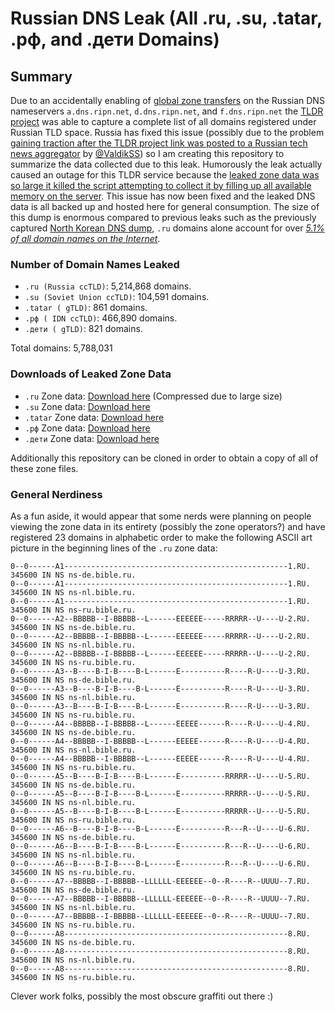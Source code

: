 

# Russian DNS Leak (All .ru, .su, .tatar, .рф, and .дети Domains) 

## Summary
Due to an accidentally enabling of [global zone transfers](https://en.wikipedia.org/wiki/DNS_zone_transfer) on the Russian DNS nameservers `a.dns.ripn.net`, `d.dns.ripn.net`, and `f.dns.ripn.net` the [TLDR project](https://github.com/mandatoryprogrammer/TLDR) was able to capture a complete list of all domains registered under Russian TLD space. Russia has fixed this issue (possibly due to the problem [gaining traction after the TLDR project link was  posted to a Russian tech news aggregator](https://habrahabr.ru/post/331144/) by [@ValdikSS](https://twitter.com/ValdikSS)) so I am creating this repository to summarize the data collected due to this leak. Humorously the leak actually caused an outage for this TLDR service because the [leaked zone data was so large it killed the script attempting to collect it by filling up all available memory on the server](https://github.com/mandatoryprogrammer/TLDR/issues/11#issuecomment-309254675). This issue has now been fixed and the leaked DNS data is all backed up and hosted here for general consumption. The size of this dump is enormous compared to previous leaks such as the previously captured [North Korean DNS dump](https://github.com/mandatoryprogrammer/NorthKoreaDNSLeak), `.ru` domains alone account for over *[5.1% of all domain names on the Internet](https://w3techs.com/technologies/overview/top_level_domain/all)*.

### Number of Domain Names Leaked
* `.ru (Russia ccTLD)`: 5,214,868 domains.
* `.su (Soviet Union ccTLD)`: 104,591 domains.
* `.tatar ( gTLD)`: 861 domains.
* `.рф ( IDN ccTLD)`: 466,890 domains.
* `.дети ( gTLD)`: 821 domains.

Total domains: 5,788,031

### Downloads of Leaked Zone Data
* `.ru` Zone data: [Download here](https://github.com/mandatoryprogrammer/TLDR/blob/e04bef94efbf546760888b7608fee10e6639aede/archives/ru/a.dns.ripn.net.zone.gz?raw=true) (Compressed due to large size)
* `.su` Zone data: [Download here](https://raw.githubusercontent.com/mandatoryprogrammer/TLDR/e04bef94efbf546760888b7608fee10e6639aede/archives/su/a.dns.ripn.net.zone)
* `.tatar` Zone data: [Download here](https://raw.githubusercontent.com/mandatoryprogrammer/TLDR/e04bef94efbf546760888b7608fee10e6639aede/archives/tatar/a.dns.ripn.net.zone)
* `.рф` Zone data: [Download here](https://github.com/mandatoryprogrammer/TLDR/blob/e04bef94efbf546760888b7608fee10e6639aede/archives/xn--p1ai/a.dns.ripn.net.zone.gz?raw=true)
* `.дети` Zone data: [Download here](https://raw.githubusercontent.com/mandatoryprogrammer/TLDR/e04bef94efbf546760888b7608fee10e6639aede/archives/xn--d1acj3b/a.dns.ripn.net.zone)

Additionally this repository can be cloned in order to obtain a copy of all of these zone files.

### General Nerdiness
As a fun aside, it would appear that some nerds were planning on people viewing the zone data in its entirety (possibly the zone operators?) and have registered 23 domains in alphabetic order to make the following ASCII art picture in the beginning lines of the `.ru` zone data:

```bind
0--0------A1--------------------------------------------------1.RU. 345600 IN NS ns-de.bible.ru.
0--0------A1--------------------------------------------------1.RU. 345600 IN NS ns-nl.bible.ru.
0--0------A1--------------------------------------------------1.RU. 345600 IN NS ns-ru.bible.ru.
0--0------A2--BBBBB--I-BBBBB--L------EEEEEE-----RRRRR--U----U-2.RU. 345600 IN NS ns-de.bible.ru.
0--0------A2--BBBBB--I-BBBBB--L------EEEEEE-----RRRRR--U----U-2.RU. 345600 IN NS ns-nl.bible.ru.
0--0------A2--BBBBB--I-BBBBB--L------EEEEEE-----RRRRR--U----U-2.RU. 345600 IN NS ns-ru.bible.ru.
0--0------A3--B----B-I-B----B-L------E----------R----R-U----U-3.RU. 345600 IN NS ns-de.bible.ru.
0--0------A3--B----B-I-B----B-L------E----------R----R-U----U-3.RU. 345600 IN NS ns-nl.bible.ru.
0--0------A3--B----B-I-B----B-L------E----------R----R-U----U-3.RU. 345600 IN NS ns-ru.bible.ru.
0--0------A4--BBBBB--I-BBBBB--L------EEEEE------R----R-U----U-4.RU. 345600 IN NS ns-de.bible.ru.
0--0------A4--BBBBB--I-BBBBB--L------EEEEE------R----R-U----U-4.RU. 345600 IN NS ns-nl.bible.ru.
0--0------A4--BBBBB--I-BBBBB--L------EEEEE------R----R-U----U-4.RU. 345600 IN NS ns-ru.bible.ru.
0--0------A5--B----B-I-B----B-L------E----------RRRRR--U----U-5.RU. 345600 IN NS ns-de.bible.ru.
0--0------A5--B----B-I-B----B-L------E----------RRRRR--U----U-5.RU. 345600 IN NS ns-nl.bible.ru.
0--0------A5--B----B-I-B----B-L------E----------RRRRR--U----U-5.RU. 345600 IN NS ns-ru.bible.ru.
0--0------A6--B----B-I-B----B-L------E----------R---R--U----U-6.RU. 345600 IN NS ns-de.bible.ru.
0--0------A6--B----B-I-B----B-L------E----------R---R--U----U-6.RU. 345600 IN NS ns-nl.bible.ru.
0--0------A6--B----B-I-B----B-L------E----------R---R--U----U-6.RU. 345600 IN NS ns-ru.bible.ru.
0--0------A7--BBBBB--I-BBBBB--LLLLLL-EEEEEE--0--R----R--UUUU--7.RU. 345600 IN NS ns-de.bible.ru.
0--0------A7--BBBBB--I-BBBBB--LLLLLL-EEEEEE--0--R----R--UUUU--7.RU. 345600 IN NS ns-nl.bible.ru.
0--0------A7--BBBBB--I-BBBBB--LLLLLL-EEEEEE--0--R----R--UUUU--7.RU. 345600 IN NS ns-ru.bible.ru.
0--0------A8--------------------------------------------------8.RU. 345600 IN NS ns-de.bible.ru.
0--0------A8--------------------------------------------------8.RU. 345600 IN NS ns-nl.bible.ru.
0--0------A8--------------------------------------------------8.RU. 345600 IN NS ns-ru.bible.ru.
```

Clever work folks, possibly the most obscure graffiti out there :)

